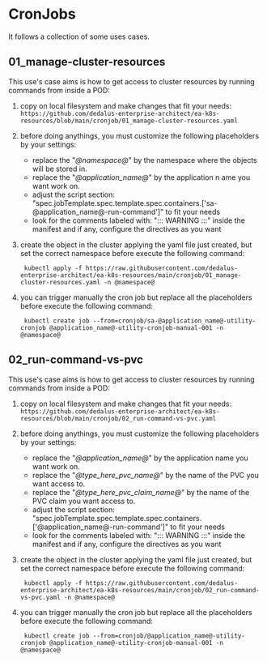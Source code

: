 # CronJobs

It follows a collection of some uses cases.

## 01_manage-cluster-resources

This use's case aims is how to get access to cluster resources by running commands from inside a POD:

1. copy on local filesystem and make changes that fit your needs: ```https://github.com/dedalus-enterprise-architect/ea-k8s-resources/blob/main/cronjob/01_manage-cluster-resources.yaml```

1. before doing anythings, you must customize the following placeholders by your settings:
    * replace the "_@namespace@_" by the namespace where the objects will be stored in.
    * replace the "_@application\_name@_" by the application n ame you want work on.
    * adjust the script section: "spec.jobTemplate.spec.template.spec.containers.['sa-@application_name@-run-command']" to fit your needs
    * look for the comments labeled with: "::: WARNING :::" inside the manifest and if any, configure the directives as you want

1. create the object in the cluster applying the yaml file just created, but set the correct namespace before execute the following command:

        kubectl apply -f https://raw.githubusercontent.com/dedalus-enterprise-architect/ea-k8s-resources/main/cronjob/01_manage-cluster-resources.yaml -n @namespace@

1. you can trigger manually the cron job but replace all the placeholders before execute the following command:

        kubectl create job --from=cronjob/sa-@application_name@-utility-cronjob @application_name@-utility-cronjob-manual-001 -n @namespace@

## 02_run-command-vs-pvc

This use's case aims is how to get access to cluster resources by running commands from inside a POD:

1. copy on local filesystem and make changes that fit your needs: ```https://github.com/dedalus-enterprise-architect/ea-k8s-resources/blob/main/cronjob/02_run-command-vs-pvc.yaml```

1. before doing anythings, you must customize the following placeholders by your settings:
    * replace the "_@application\_name@_" by the application name you want work on.
    * replace the "_@type\_here\_pvc\_name@_" by the name of the PVC you want access to.
    * replace the "_@type\_here\_pvc\_claim\_name@_" by the name of the PVC claim you want access to.
    * adjust the script section: "spec.jobTemplate.spec.template.spec.containers.['@application_name@-run-command']" to fit your needs
    * look for the comments labeled with: "::: WARNING :::" inside the manifest and if any, configure the directives as you want

1. create the object in the cluster applying the yaml file just created, but set the correct namespace before execute the following command:

        kubectl apply -f https://raw.githubusercontent.com/dedalus-enterprise-architect/ea-k8s-resources/main/cronjob/02_run-command-vs-pvc.yaml -n @namespace@

1. you can trigger manually the cron job but replace all the placeholders before execute the following command:

        kubectl create job --from=cronjob/@application_name@-utility-cronjob @application_name@-utility-cronjob-manual-001 -n @namespace@